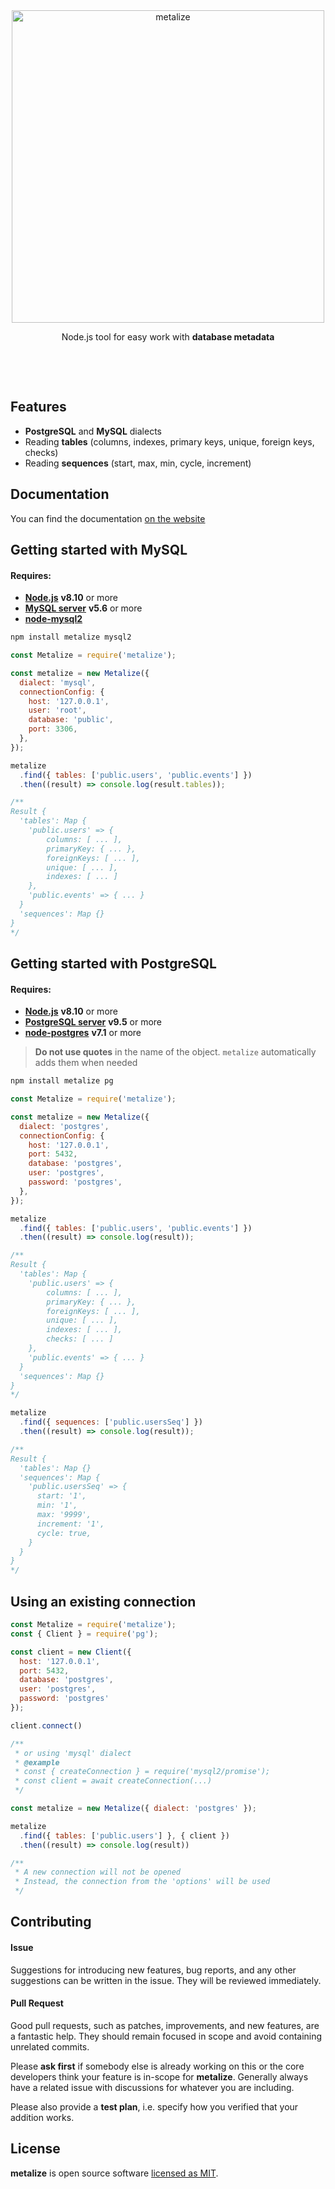 <br/>
<br/>

<p align='center'>
  <img src='https://multum.github.io/metalize/logo.svg' alt='metalize' width='500px'>
</p>
<p align='center'>Node.js tool for easy work with <strong>database metadata</strong></p>

<p align='center'>
  <img src='https://img.shields.io/travis/com/multum/metalize.svg?style=flat-square' alt=''>
  <img src='https://img.shields.io/npm/l/metalize.svg?style=flat-square' alt=''>
  <img src='https://img.shields.io/npm/v/metalize.svg?style=flat-square' alt=''>
  <img src='https://img.shields.io/codecov/c/github/multum/metalize.svg?style=flat-square' alt=''>
</p>

<br/>

## Features

- **PostgreSQL** and **MySQL** dialects
- Reading **tables** (columns, indexes, primary keys, unique, foreign keys, checks)
- Reading **sequences** (start, max, min, cycle, increment)

## Documentation

You can find the documentation [on the website](https://multum.github.io/metalize/#/)

## Getting started with MySQL

#### Requires:

- **[Node.js](https://nodejs.org)** **v8.10** or more
- **[MySQL server](https://dev.mysql.com/downloads/mysql/)** **v5.6** or more
- **[node-mysql2](https://github.com/sidorares/node-mysql2)**

```bash
npm install metalize mysql2
```

```javascript
const Metalize = require('metalize');

const metalize = new Metalize({
  dialect: 'mysql',
  connectionConfig: {
    host: '127.0.0.1',
    user: 'root',
    database: 'public',
    port: 3306,
  },
});

metalize
  .find({ tables: ['public.users', 'public.events'] })
  .then((result) => console.log(result.tables));

/**
Result {
  'tables': Map {
    'public.users' => {
        columns: [ ... ],
        primaryKey: { ... },
        foreignKeys: [ ... ],
        unique: [ ... ],
        indexes: [ ... ]
    },
    'public.events' => { ... }
  }
  'sequences': Map {}
}
*/
```

## Getting started with PostgreSQL

#### Requires:

- **[Node.js](https://nodejs.org)** **v8.10** or more
- **[PostgreSQL server](https://www.postgresql.org/download)** **v9.5** or more
- **[node-postgres](https://github.com/brianc/node-postgres)** **v7.1** or more

> **Do not use quotes** in the name of the object. `metalize` automatically adds them when needed

```bash
npm install metalize pg
```

```javascript
const Metalize = require('metalize');

const metalize = new Metalize({
  dialect: 'postgres',
  connectionConfig: {
    host: '127.0.0.1',
    port: 5432,
    database: 'postgres',
    user: 'postgres',
    password: 'postgres',
  },
});

metalize
  .find({ tables: ['public.users', 'public.events'] })
  .then((result) => console.log(result));

/**
Result {
  'tables': Map {
    'public.users' => {
        columns: [ ... ],
        primaryKey: { ... },
        foreignKeys: [ ... ],
        unique: [ ... ],
        indexes: [ ... ],
        checks: [ ... ]
    },
    'public.events' => { ... }
  }
  'sequences': Map {}
}
*/

metalize
  .find({ sequences: ['public.usersSeq'] })
  .then((result) => console.log(result));

/**
Result {
  'tables': Map {}
  'sequences': Map {
    'public.usersSeq' => {
      start: '1',
      min: '1',
      max: '9999',
      increment: '1',
      cycle: true,
    }
  }
}
*/
```

## Using an existing connection

```javascript
const Metalize = require('metalize');
const { Client } = require('pg');

const client = new Client({
  host: '127.0.0.1',
  port: 5432,
  database: 'postgres',
  user: 'postgres',
  password: 'postgres'
});

client.connect()

/**
 * or using 'mysql' dialect
 * @example
 * const { createConnection } = require('mysql2/promise');
 * const client = await createConnection(...)
 */

const metalize = new Metalize({ dialect: 'postgres' });

metalize
  .find({ tables: ['public.users'] }, { client })
  .then((result) => console.log(result))

/**
 * A new connection will not be opened
 * Instead, the connection from the 'options' will be used
 */
```

## Contributing

#### Issue

Suggestions for introducing new features, bug reports, and any other suggestions can be written in the issue. They will be reviewed immediately.

#### Pull Request

Good pull requests, such as patches, improvements, and new features, are a fantastic help. They should remain focused in scope and avoid containing unrelated commits.

Please **ask first** if somebody else is already working on this or the core developers think your feature is in-scope for **metalize**. Generally always have a related issue with discussions for whatever you are including.

Please also provide a **test plan**, i.e. specify how you verified that your addition works.

## License

**metalize** is open source software [licensed as MIT](https://github.com/multum/metalize/blob/master/LICENSE).
